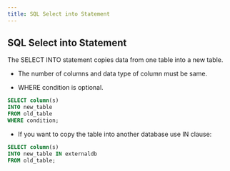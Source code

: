 ```yaml
---
title: SQL Select into Statement
---
```

## SQL Select into Statement

The SELECT INTO statement copies data from one table into a new table.

  * The number of columns and data type of column must be same.

  * WHERE condition is optional.

```sql
SELECT column(s)
INTO new_table
FROM old_table
WHERE condition;
```
  * If you want to copy the table into another database use IN clause:

```sql
SELECT column(s)
INTO new_table IN externaldb
FROM old_table;
```



